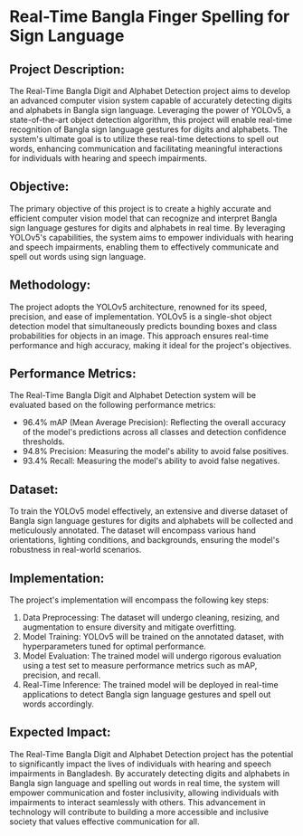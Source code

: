 # Real-Time Bangla Finger Spelling for Sign Language

## Project Description:
The Real-Time Bangla Digit and Alphabet Detection project aims to develop an advanced computer vision system capable of accurately detecting digits and alphabets in Bangla sign language. Leveraging the power of YOLOv5, a state-of-the-art object detection algorithm, this project will enable real-time recognition of Bangla sign language gestures for digits and alphabets. The system's ultimate goal is to utilize these real-time detections to spell out words, enhancing communication and facilitating meaningful interactions for individuals with hearing and speech impairments.

## Objective:
The primary objective of this project is to create a highly accurate and efficient computer vision model that can recognize and interpret Bangla sign language gestures for digits and alphabets in real time. By leveraging YOLOv5's capabilities, the system aims to empower individuals with hearing and speech impairments, enabling them to effectively communicate and spell out words using sign language.

## Methodology:
The project adopts the YOLOv5 architecture, renowned for its speed, precision, and ease of implementation. YOLOv5 is a single-shot object detection model that simultaneously predicts bounding boxes and class probabilities for objects in an image. This approach ensures real-time performance and high accuracy, making it ideal for the project's objectives.

## Performance Metrics:
The Real-Time Bangla Digit and Alphabet Detection system will be evaluated based on the following performance metrics:

- 96.4% mAP (Mean Average Precision): Reflecting the overall accuracy of the model's predictions across all classes and detection confidence thresholds.
- 94.8% Precision: Measuring the model's ability to avoid false positives.
- 93.4% Recall: Measuring the model's ability to avoid false negatives.

## Dataset:
To train the YOLOv5 model effectively, an extensive and diverse dataset of Bangla sign language gestures for digits and alphabets will be collected and meticulously annotated. The dataset will encompass various hand orientations, lighting conditions, and backgrounds, ensuring the model's robustness in real-world scenarios.

## Implementation:
The project's implementation will encompass the following key steps:

1. Data Preprocessing: The dataset will undergo cleaning, resizing, and augmentation to ensure diversity and mitigate overfitting.
2. Model Training: YOLOv5 will be trained on the annotated dataset, with hyperparameters tuned for optimal performance.
3. Model Evaluation: The trained model will undergo rigorous evaluation using a test set to measure performance metrics such as mAP, precision, and recall.
4. Real-Time Inference: The trained model will be deployed in real-time applications to detect Bangla sign language gestures and spell out words accordingly.

## Expected Impact:
The Real-Time Bangla Digit and Alphabet Detection project has the potential to significantly impact the lives of individuals with hearing and speech impairments in Bangladesh. By accurately detecting digits and alphabets in Bangla sign language and spelling out words in real time, the system will empower communication and foster inclusivity, allowing individuals with impairments to interact seamlessly with others. This advancement in technology will contribute to building a more accessible and inclusive society that values effective communication for all.

